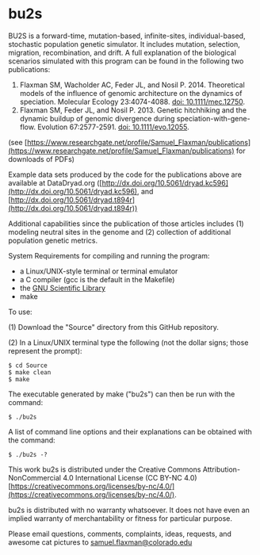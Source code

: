# bu2s

BU2S is a forward-time, mutation-based, infinite-sites, individual-based, stochastic population genetic simulator.
It includes mutation, selection, migration, recombination, and drift.  A full explanation of the biological scenarios simulated with this program can be found in the following two publications:

1. Flaxman SM, Wacholder AC, Feder JL, and Nosil P. 2014.  Theoretical models of the influence of genomic architecture on the dynamics of speciation.  Molecular Ecology 23:4074-4088. [doi: 10.1111/mec.12750](http://dx.doi.org/10.1111/mec.12750).
2. Flaxman SM, Feder JL, and Nosil P.  2013.  Genetic hitchhiking and the dynamic buildup of genomic divergence during speciation-with-gene-flow. Evolution 67:2577-2591. [doi: 10.1111/evo.12055](http://dx.doi.org/10.1111/evo.12055).

(see [https://www.researchgate.net/profile/Samuel_Flaxman/publications](https://www.researchgate.net/profile/Samuel_Flaxman/publications) for downloads of PDFs)

Example data sets produced by the code for the publications above are available at DataDryad.org ([http://dx.doi.org/10.5061/dryad.kc596](http://dx.doi.org/10.5061/dryad.kc596), and [http://dx.doi.org/10.5061/dryad.t894r](http://dx.doi.org/10.5061/dryad.t894r)) 

Additional capabilities since the publication of those articles includes (1) modeling neutral sites in the genome and (2) collection of additional population genetic metrics.

System Requirements for compiling and running the program:

* a Linux/UNIX-style terminal or terminal emulator
* a C compiler (gcc is the default in the Makefile)
* the [GNU Scientific Library](https://www.gnu.org/software/gsl/)
* make

To use:

(1) Download the "Source" directory from this GitHub repository.

(2) In a Linux/UNIX terminal type the following (not the dollar signs; those represent the prompt):
    
    $ cd Source
    $ make clean
    $ make

The executable generated by make ("bu2s") can then be run with the command:
    
    $ ./bu2s

A list of command line options and their explanations can be obtained with the command:
    
    $ ./bu2s -?


This work bu2s is distributed under the Creative Commons Attribution-NonCommercial 4.0 International License (CC BY-NC 4.0) [https://creativecommons.org/licenses/by-nc/4.0/](https://creativecommons.org/licenses/by-nc/4.0/).

bu2s is distributed with no warranty whatsoever.  It does not have even an implied warranty of merchantability or fitness for particular purpose.

Please email questions, comments, complaints, ideas, requests, and awesome cat pictures to samuel.flaxman@colorado.edu

